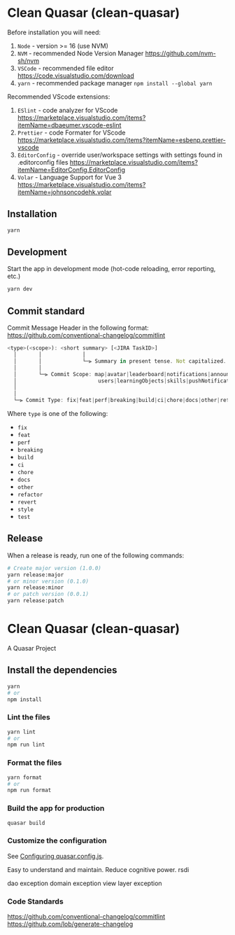 # Clean Quasar (clean-quasar)

Before installation you will need:

1. `Node` - version >= 16 (use NVM)
2. `NVM` - recommended Node Version Manager https://github.com/nvm-sh/nvm
3. `VSCode` - recommended file editor https://code.visualstudio.com/download
4. `yarn` - recommended package manager `npm install --global yarn`

Recommended VScode extensions:

1. `ESlint` - code analyzer for VScode https://marketplace.visualstudio.com/items?itemName=dbaeumer.vscode-eslint
2. `Prettier` - code Formater for VScode https://marketplace.visualstudio.com/items?itemName=esbenp.prettier-vscode
3. `EditorConfig` - override user/workspace settings with settings found in .editorconfig files https://marketplace.visualstudio.com/items?itemName=EditorConfig.EditorConfig
4. `Volar` - Language Support for Vue 3 https://marketplace.visualstudio.com/items?itemName=johnsoncodehk.volar

## Installation

```bash
yarn
```

## Development

Start the app in development mode (hot-code reloading, error reporting, etc.)

```bash
yarn dev
```

## Commit standard

Commit Message Header in the following format:
https://github.com/conventional-changelog/commitlint

```js
<type>(<scope>): <short summary> [<JIRA TaskID>]
  │       │             │
  │       │             └─⫸ Summary in present tense. Not capitalized. No period at the end.
  │       │
  │       └─⫸ Commit Scope: map|avatar|leaderboard|notifications|announcements|common|
  │                          users|learningObjects|skills|pushNotifications etc.
  │
  │
  └─⫸ Commit Type: fix|feat|perf|breaking|build|ci|chore|docs|other|refactor|revert|style|test
```

Where `type` is one of the following:

- `fix`
- `feat`
- `perf`
- `breaking`
- `build`
- `ci`
- `chore`
- `docs`
- `other`
- `refactor`
- `revert`
- `style`
- `test`

## Release

When a release is ready, run one of the following commands:

```bash
# Create major version (1.0.0)
yarn release:major
# or minor version (0.1.0)
yarn release:minor
# or patch version (0.0.1)
yarn release:patch
```

# Clean Quasar (clean-quasar)

A Quasar Project

## Install the dependencies

```bash
yarn
# or
npm install
```

### Lint the files

```bash
yarn lint
# or
npm run lint
```

### Format the files

```bash
yarn format
# or
npm run format
```

### Build the app for production

```bash
quasar build
```

### Customize the configuration

See [Configuring quasar.config.js](https://v2.quasar.dev/quasar-cli-vite/quasar-config-js).

Easy to understand and maintain.
Reduce cognitive power.
rsdi

dao exception
domain exception
view layer exception

### Code Standards

https://github.com/conventional-changelog/commitlint
https://github.com/lob/generate-changelog
